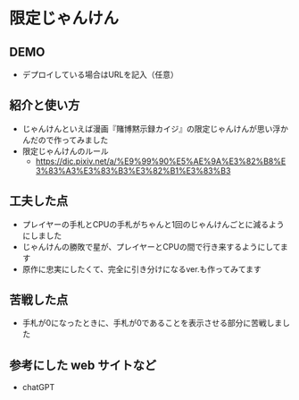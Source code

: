 # 限定じゃんけん

## DEMO

  - デプロイしている場合はURLを記入（任意）

## 紹介と使い方

  - じゃんけんといえば漫画『賭博黙示録カイジ』の限定じゃんけんが思い浮かんだので作ってみました
  - 限定じゃんけんのルール
    - https://dic.pixiv.net/a/%E9%99%90%E5%AE%9A%E3%82%B8%E3%83%A3%E3%83%B3%E3%82%B1%E3%83%B3

## 工夫した点

  - プレイヤーの手札とCPUの手札がちゃんと1回のじゃんけんごとに減るようにしました
  - じゃんけんの勝敗で星が、プレイヤーとCPUの間で行き来するようにしてます
  - 原作に忠実にしたくて、完全に引き分けになるver.も作ってみてます

## 苦戦した点

  - 手札が0になったときに、手札が0であることを表示させる部分に苦戦しました

## 参考にした web サイトなど

  - chatGPT